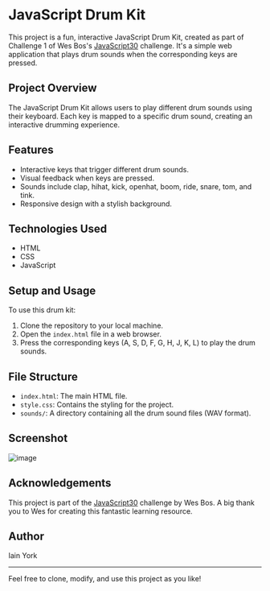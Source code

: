 # JavaScript Drum Kit

This project is a fun, interactive JavaScript Drum Kit, created as part of Challenge 1 of Wes Bos's [JavaScript30](https://javascript30.com/) challenge. It's a simple web application that plays drum sounds when the corresponding keys are pressed.

## Project Overview

The JavaScript Drum Kit allows users to play different drum sounds using their keyboard. Each key is mapped to a specific drum sound, creating an interactive drumming experience.

## Features

- Interactive keys that trigger different drum sounds.
- Visual feedback when keys are pressed.
- Sounds include clap, hihat, kick, openhat, boom, ride, snare, tom, and tink.
- Responsive design with a stylish background.

## Technologies Used

- HTML
- CSS
- JavaScript

## Setup and Usage

To use this drum kit:

1. Clone the repository to your local machine.
2. Open the `index.html` file in a web browser.
3. Press the corresponding keys (A, S, D, F, G, H, J, K, L) to play the drum sounds.

## File Structure

- `index.html`: The main HTML file.
- `style.css`: Contains the styling for the project.
- `sounds/`: A directory containing all the drum sound files (WAV format).

## Screenshot

![image](https://github.com/YorkieDev/JavaScriptDrumKit/assets/42919623/d8ac79f6-7845-442a-a551-6bd04f0d0667)


## Acknowledgements

This project is part of the [JavaScript30](https://javascript30.com/) challenge by Wes Bos. A big thank you to Wes for creating this fantastic learning resource.

## Author

Iain York

---

Feel free to clone, modify, and use this project as you like!


